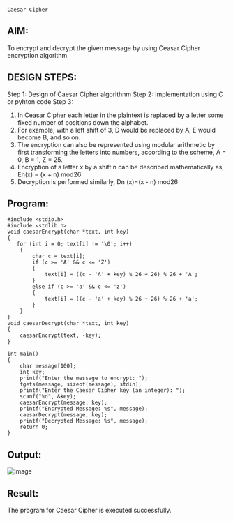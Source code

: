                                                                         Caesar Cipher

## AIM:
To encrypt and decrypt the given message by using Ceasar Cipher encryption algorithm.
## DESIGN STEPS:
Step 1:
Design of Caesar Cipher algorithnm
Step 2:
Implementation using C or pyhton code
Step 3:
1.	In Ceasar Cipher each letter in the plaintext is replaced by a letter some fixed number of positions down the alphabet.
2.	For example, with a left shift of 3, D would be replaced by A, E would become B, and so on.
3.	The encryption can also be represented using modular arithmetic by first transforming the letters into numbers, according to the
scheme, A = 0, B = 1, Z = 25.
4.	Encryption of a letter x by a shift n can be described mathematically as, En(x) = (x + n) mod26
5.	Decryption is performed similarly, Dn (x)=(x - n) mod26

## Program:
```
#include <stdio.h>
#include <stdlib.h>
void caesarEncrypt(char *text, int key)
{
   for (int i = 0; text[i] != '\0'; i++)
    {
        char c = text[i];
        if (c >= 'A' && c <= 'Z')
        {
            text[i] = ((c - 'A' + key) % 26 + 26) % 26 + 'A';
        }
        else if (c >= 'a' && c <= 'z')
        {
            text[i] = ((c - 'a' + key) % 26 + 26) % 26 + 'a';
        }
    }
}
void caesarDecrypt(char *text, int key)
{
    caesarEncrypt(text, -key);
}

int main()
{
    char message[100];
    int key;
    printf("Enter the message to encrypt: ");
    fgets(message, sizeof(message), stdin);
    printf("Enter the Caesar Cipher key (an integer): ");
    scanf("%d", &key);
    caesarEncrypt(message, key);
    printf("Encrypted Message: %s", message);
    caesarDecrypt(message, key);
    printf("Decrypted Message: %s", message);
    return 0;
}
```






## Output:
 ![image](https://github.com/user-attachments/assets/4d20ab55-911a-4609-9508-9b30b4e4524a)


## Result:
The program for Caesar Cipher is executed successfully.

